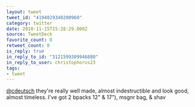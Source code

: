 ```yaml
---
layout: tweet
tweet_id: "4194029340200960"
category: twitter
date: 2010-11-15T15:28:29.000Z
source: TweetDeck
favorite_count: 0
retweet_count: 0
is_reply: true
in_reply_to_id: "3121599309946880"
in_reply_to_user: christophorus23
tags:
- tweet
---
```


[@cdeutsch](https://twitter.com/@cdeutsch) they're really well made, almost indestructible and look good, almost timeless. I've got 2 bpacks 12" & 17"), msgnr bag, & shav
